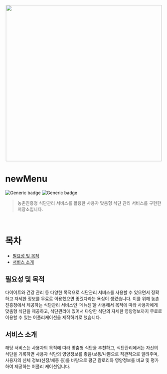 
<p align="center">
    <img src="https://allforyoung-homepage-maycan.s3.ap-northeast-2.amazonaws.com/uploads/post_photos/2022/07/21/b2b678a1cf6f4f1ba57442eb8eed47d0.jpg" width="500px">
</p>

# newMenu

![Generic badge](https://img.shields.io/badge/competition-assignment-green.svg)
![Generic badge](https://img.shields.io/badge/version-1.0.0-brightgreen.svg)

>  농촌진흥청 식단관리 서비스를 활용한 사용자 맞춤형 식단 관리 서비스를 구현한 저장소입니다.

 <br>

# 목차

- [필요성 및 목적](#필요성-및-목적)
- [서비스 소개](#서비스-소개)

## 필요성 및 목적

 다이어트와 건강 관리 등 다양한 목적으로 식단관리 서비스를 사용할 수 있으면서 정확하고 자세한 정보를 무료로 이용했으면 좋겠다라는 욕심이 생겼습니다. 이를 위해 농촌진흥청에서 제공하는 식단관리 서비스인 ‘메뉴젠’을 사용해서 목적에 따라 사용자에게 맞춤형 식단을 제공하고, 식단관리에 있어서 다양한 식단의 자세한 영양정보까지 무료로 이용할 수 있는 어플리케이션을 제작하기로 했습니다.

## 서비스 소개

 해당 서비스는 사용자의 목적에 따라 맞춤형 식단을 추천하고, 식단관리에서는 자신의 식단을 기록하면 사용자 식단의 영양정보를 좋음/보통/나쁨으로 직관적으로 알려주며, 사용자의 신체 정보(신장/체중 등)를 바탕으로 평균 칼로리와 영양정보를 비교 및 평가하여 제공하는 어플리
케이션입니다.
